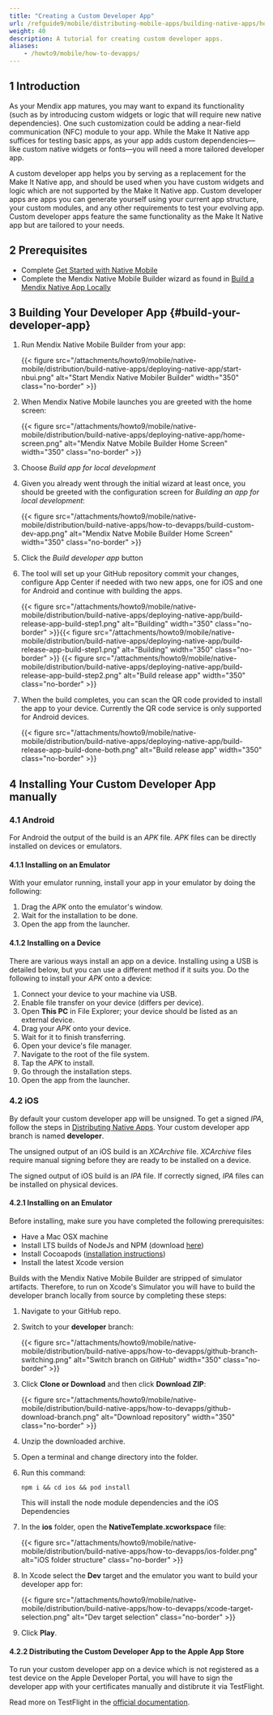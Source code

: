```yaml
---
title: "Creating a Custom Developer App"
url: /refguide9/mobile/distributing-mobile-apps/building-native-apps/how-to-devapps/
weight: 40
description: A tutorial for creating custom developer apps.
aliases:
    - /howto9/mobile/how-to-devapps/
---
```


## 1 Introduction

As your Mendix app matures, you may want to expand its functionality (such as by introducing custom widgets or logic that will require new native dependencies). One such customization could be adding a near-field communication (NFC) module to your app. While the Make It Native app suffices for testing basic apps, as your app adds custom dependencies—like custom native widgets or fonts—you will need a more tailored developer app.

A custom developer app helps you by serving as a replacement for the Make It Native app, and should be used when you have custom widgets and logic which are not supported by the Make It Native app. Custom developer apps are apps you can generate yourself using your current app structure, your custom modules, and any other requirements to test your evolving app. Custom developer apps feature the same functionality as the Make It Native app but are tailored to your needs.

## 2 Prerequisites

* Complete [Get Started with Native Mobile](/refguide9/mobile/getting-started-with-mobile/)
* Complete the Mendix Native Mobile Builder wizard as found in [Build a Mendix Native App Locally](/refguide9/mobile/distributing-mobile-apps/building-native-apps/native-build-locally-manually/)

## 3 Building Your Developer App {#build-your-developer-app}

1. Run Mendix Native Mobile Builder from your app: 

    {{< figure src="/attachments/howto9/mobile/native-mobile/distribution/build-native-apps/deploying-native-app/start-nbui.png" alt="Start Mendix Native Mobiler Builder"   width="350"  class="no-border" >}}

1. When Mendix Native Mobile launches you are greeted with the home screen:

    {{< figure src="/attachments/howto9/mobile/native-mobile/distribution/build-native-apps/deploying-native-app/home-screen.png" alt="Mendix Natve Mobile Builder Home Screen"   width="350"  class="no-border" >}} 

1. Choose *Build app for local development*

1. Given you already went through the initial wizard at least once, you should be greeted with the configuration screen for *Building an app for local development*: 

    {{< figure src="/attachments/howto9/mobile/native-mobile/distribution/build-native-apps/how-to-devapps/build-custom-dev-app.png" alt="Mendix Natve Mobile Builder Home Screen"   width="350"  class="no-border" >}} 

1. Click the *Build developer app* button

1. The tool will set up your GitHub repository commit your changes, configure App Center if needed with two new apps, one for iOS and one for Android and continue with building the apps.

    {{< figure src="/attachments/howto9/mobile/native-mobile/distribution/build-native-apps/deploying-native-app/build-release-app-build-step1.png" alt="Building"   width="350"  class="no-border" >}}{{< figure src="/attachments/howto9/mobile/native-mobile/distribution/build-native-apps/deploying-native-app/build-release-app-build-step1.png" alt="Building"   width="350"  class="no-border" >}}
    {{< figure src="/attachments/howto9/mobile/native-mobile/distribution/build-native-apps/deploying-native-app/build-release-app-build-step2.png" alt="Build release app" width="350" class="no-border" >}}

1. When the build completes, you can scan the QR code provided to install the app to your device. Currently the QR code service is only supported for Android devices.

    {{< figure src="/attachments/howto9/mobile/native-mobile/distribution/build-native-apps/deploying-native-app/build-release-app-build-done-both.png" alt="Build release app"   width="350"  class="no-border" >}}

## 4 Installing Your Custom Developer App manually

### 4.1 Android

For Android the output of the build is an *APK* file. *APK* files can be directly installed on devices or emulators.

#### 4.1.1 Installing on an Emulator

With your emulator running, install your app in your emulator by doing the following:

1. Drag the *APK* onto the emulator's window.
2. Wait for the installation to be done.
3. Open the app from the launcher.

#### 4.1.2 Installing on a Device

There are various ways install an app on a device. Installing using a USB is detailed below, but you can use a different method if it suits you. Do the following to install your *APK* onto a device:

1. Connect your device to your machine via USB.
2. Enable file transfer on your device (differs per device).
3. Open **This PC** in File Explorer; your device should be listed as an external device.
4. Drag your *APK* onto your device.
5. Wait for it to finish transferring.
6. Open your device's file manager.
7. Navigate to the root of the file system.
8. Tap the *APK* to install.
9. Go through the installation steps.
10. Open the app from the launcher.

### 4.2 iOS

By default your custom developer app will be unsigned. To get a signed *IPA*, follow the steps in  [Distributing Native Apps](/refguide9/mobile/distributing-mobile-apps/distributing-native-apps/). Your custom developer app branch is named **developer**.

The unsigned output of an iOS build is an *XCArchive* file. *XCArchive* files require manual signing before they are ready to be installed on a device.

The signed output of iOS build is an *IPA* file. If correctly signed, *IPA* files can be installed on physical devices.

#### 4.2.1 Installing on an Emulator

Before installing, make sure you have completed the following prerequisites:

* Have a Mac OSX machine
* Install LTS builds of NodeJs and NPM (download [here](https://nodejs.org/en/))
* Install Cocoapods ([installation instructions](https://cocoapods.org/#install))
* Install the latest Xcode version

Builds with the Mendix Native Mobile Builder are stripped of simulator artifacts. Therefore, to run on Xcode's Simulator you will have to build the developer branch locally from source by completing these steps:

1. Navigate to your GitHub repo.
2. Switch to your **developer** branch:

    {{< figure src="/attachments/howto9/mobile/native-mobile/distribution/build-native-apps/how-to-devapps/github-branch-switching.png" alt="Switch branch on GitHub"   width="350"  class="no-border" >}}
   
3. Click **Clone or Download** and then click **Download ZIP**:

    {{< figure src="/attachments/howto9/mobile/native-mobile/distribution/build-native-apps/how-to-devapps/github-download-branch.png" alt="Download repository"   width="350"  class="no-border" >}}

4. Unzip the downloaded archive.
5. Open a terminal and change directory into the folder.
6. Run this command:

    ```shell {linenos=false}
    npm i && cd ios && pod install
    ```

    This will install the node module dependencies and the iOS Dependencies
7. In the **ios** folder, open the **NativeTemplate.xcworkspace** file:

    {{< figure src="/attachments/howto9/mobile/native-mobile/distribution/build-native-apps/how-to-devapps/ios-folder.png" alt="iOS folder structure" class="no-border" >}}

8. In Xcode select the **Dev** target and the emulator you want to build your developer app for:

    {{< figure src="/attachments/howto9/mobile/native-mobile/distribution/build-native-apps/how-to-devapps/xcode-target-selection.png" alt="Dev target selection" class="no-border" >}}

9. Click **Play**.

#### 4.2.2 Distributing the Custom Developer App to the Apple App Store

To run your custom developer app on a device which is not registered as a test device on the Apple Developer Portal, you will have to sign the developer app with your certificates manually and distibrute it via TestFlight.

Read more on TestFlight in the [official documentation](https://testflight.apple.com/).
